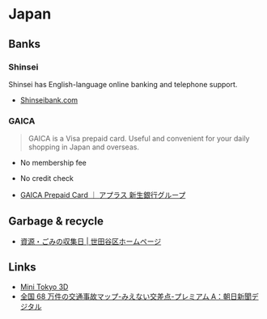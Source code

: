 # Japan

## Banks

### Shinsei

Shinsei has English-language online banking and telephone support.

- [Shinseibank.com](https://www.shinseibank.com/english/)

### GAICA

> GAICA is a Visa prepaid card. Useful and convenient for your daily shopping in Japan and overseas.

- No membership fee
- No credit check

- [GAICA Prepaid Card ｜ アプラス 新生銀行グループ](https://www.gaica.jp/e/)

## Garbage & recycle

- [資源・ごみの収集日 | 世田谷区ホームページ](https://www.city.setagaya.lg.jp/mokuji/kurashi/004/002/index.html)

## Links

- [Mini Tokyo 3D](https://minitokyo3d.com/docs/master/ja/)
- [全国 68 万件の交通事故マップ-みえない交差点-プレミアム A：朝日新聞デジタル](https://www.asahi.com/special/jiko-kosaten/)

